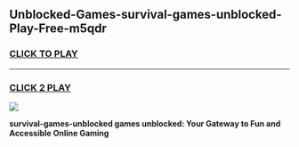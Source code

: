 
## Unblocked-Games-survival-games-unblocked-Play-Free-m5qdr
<h3>
<a href="https://premium76.site?title=survival-games-unblocked&ref=23A">CLICK TO PLAY</a></h3>
<hr>

<h3>
<a href="https://premium76.site?title=survival-games-unblocked&ref=23A">CLICK 2 PLAY</a>
  
</h3>

<a href="https://premium76.site?title=survival-games-unblocked&ref=23A"><img src="https://clearcache.store/games.png"></a>


**survival-games-unblocked games unblocked: Your Gateway to Fun and Accessible Online Gaming**
